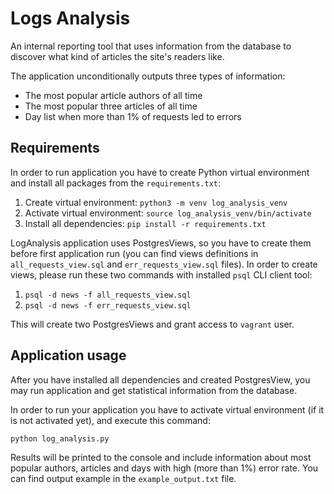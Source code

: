 # Logs Analysis
An internal reporting tool that uses information from the database to discover what kind of articles the site's readers like.

The application unconditionally outputs three types of information:
- The most popular article authors of all time
- The most popular three articles of all time
- Day list when more than 1% of requests led to errors

## Requirements
In order to run application you have to create Python virtual environment and install all packages 
from the `requirements.txt`:
1. Create virtual environment: `python3 -m venv log_analysis_venv`
2. Activate virtual environment: `source log_analysis_venv/bin/activate`
3. Install all dependencies: `pip install -r requirements.txt`

LogAnalysis application uses PostgresViews, so you have to create them before first application run 
(you can find views definitions in `all_requests_view.sql` and `err_requests_view.sql` files). 
In order to create views, please run these two commands with installed `psql` CLI client tool:
1. `psql -d news -f all_requests_view.sql`
2. `psql -d news -f err_requests_view.sql`

This will create two PostgresViews and grant access to `vagrant` user.

## Application usage
After you have installed all dependencies and created PostgresView, you may run application 
and get statistical information from the database.

In order to run your application you have to activate virtual environment (if it is not activated yet), 
and execute this command: 

`python log_analysis.py` 

Results will be printed to the console and include information about most popular authors, articles 
and days with high (more than 1%) error rate. You can find output example in the `example_output.txt` file. 
